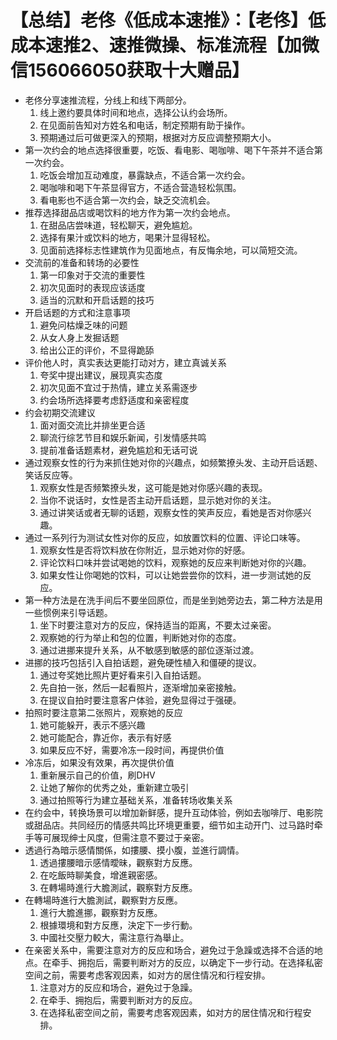 # 【总结】老佟《低成本速推》：【老佟】低成本速推2、速推微操、标准流程【加微信156066050获取十大赠品】

-   老佟分享速推流程，分线上和线下两部分。
    1.  线上邀约要具体时间和地点，选择公认约会场所。
    2.  在见面前告知对方姓名和电话，制定预期有助于操作。
    3.  预期通过后可做更深入的预期，根据对方反应调整预期大小。
-   第一次约会的地点选择很重要，吃饭、看电影、喝咖啡、喝下午茶并不适合第一次约会。
    1.  吃饭会增加互动难度，暴露缺点，不适合第一次约会。
    2.  喝咖啡和喝下午茶显得官方，不适合营造轻松氛围。
    3.  看电影也不适合第一次约会，缺乏交流机会。
-   推荐选择甜品店或喝饮料的地方作为第一次约会地点。
    1.  在甜品店尝味道，轻松聊天，避免尴尬。
    2.  选择有果汁或饮料的地方，喝果汁显得轻松。
    3.  见面前选择标志性建筑作为见面地点，有反悔余地，可以简短交流。
-   交流前的准备和转场的必要性
    1.  第一印象对于交流的重要性
    2.  初次见面时的表现应该适度
    3.  适当的沉默和开启话题的技巧
-   开启话题的方式和注意事项
    1.  避免问枯燥乏味的问题
    2.  从女人身上发掘话题
    3.  给出公正的评价，不显得跪舔
-   评价他人时，真实表达更能打动对方，建立真诚关系
    1.  夸奖中提出建议，展现真实态度
    2.  初次见面不宜过于热情，建立关系需逐步
    3.  约会场所选择要考虑舒适度和亲密程度
-   约会初期交流建议
    1.  面对面交流比并排坐更合适
    2.  聊流行综艺节目和娱乐新闻，引发情感共鸣
    3.  提前准备话题素材，避免尴尬和无话可说
-   通过观察女性的行为来抓住她对你的兴趣点，如频繁撩头发、主动开启话题、笑话反应等。
    1.  观察女性是否频繁撩头发，这可能是她对你感兴趣的表现。
    2.  当你不说话时，女性是否主动开启话题，显示她对你的关注。
    3.  通过讲笑话或者无聊的话题，观察女性的笑声反应，看她是否对你感兴趣。
-   通过一系列行为测试女性对你的反应，如放置饮料的位置、评论口味等。
    1.  观察女性是否将饮料放在你附近，显示她对你的好感。
    2.  评论饮料口味并尝试喝她的饮料，观察她的反应来判断她对你的兴趣。
    3.  如果女性让你喝她的饮料，可以让她尝尝你的饮料，进一步测试她的反应。
-   第一种方法是在洗手间后不要坐回原位，而是坐到她旁边去，第二种方法是用一些惯例来引导话题。
    1.  坐下时要注意对方的反应，保持适当的距离，不要太过亲密。
    2.  观察她的行为举止和包的位置，判断她对你的态度。
    3.  通过进挪来提升关系，从不敏感到敏感的部位逐渐过渡。
-   进挪的技巧包括引入自拍话题，避免硬性植入和僵硬的提议。
    1.  通过夸奖她比照片更好看来引入自拍话题。
    2.  先自拍一张，然后一起看照片，逐渐增加亲密接触。
    3.  在提议自拍时要注意客户体验，避免显得过于强硬。
-   拍照时要注意第二张照片，观察她的反应
    1.  她可能躲开，表示不感兴趣
    2.  她可能配合，靠近你，表示有好感
    3.  如果反应不好，需要冷冻一段时间，再提供价值
-   冷冻后，如果没有效果，再次提供价值
    1.  重新展示自己的价值，刷DHV
    2.  让她了解你的优秀之处，重新建立吸引
    3.  通过拍照等行为建立基础关系，准备转场收集关系
-   在约会中，转换场景可以增加新鲜感，提升互动体验，例如去咖啡厅、电影院或甜品店。共同经历的情感共鸣比环境更重要，细节如主动开门、过马路时牵手等可展现绅士风度，但需注意不要过于亲密。
-   透過行為暗示感情關係，如摟腰、摸小腹，並進行調情。
    1.  透過摟腰暗示感情曖昧，觀察對方反應。
    2.  在吃飯時聊美食，增進親密感。
    3.  在轉場時進行大膽測試，觀察對方反應。
-   在轉場時進行大膽測試，觀察對方反應。
    1.  進行大膽進挪，觀察對方反應。
    2.  根據環境和對方反應，決定下一步行動。
    3.  中國社交壓力較大，需注意行為舉止。
-   在亲密关系中，需要注意对方的反应和场合，避免过于急躁或选择不合适的地点。在牵手、拥抱后，需要判断对方的反应，以确定下一步行动。在选择私密空间之前，需要考虑客观因素，如对方的居住情况和行程安排。
    1.  注意对方的反应和场合，避免过于急躁。
    2.  在牵手、拥抱后，需要判断对方的反应。
    3.  在选择私密空间之前，需要考虑客观因素，如对方的居住情况和行程安排。